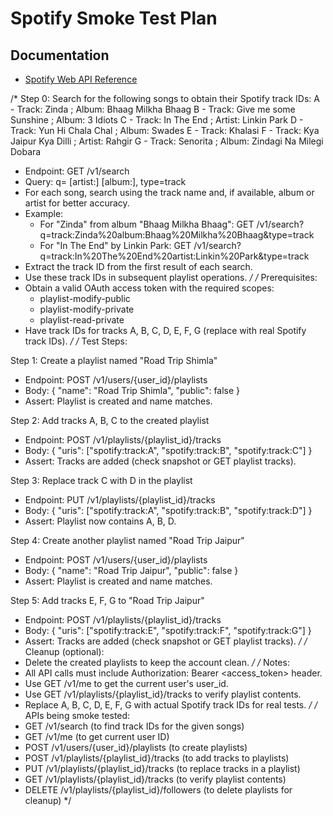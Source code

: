 # Spotify Smoke Test Plan

## Documentation
- [Spotify Web API Reference](https://developer.spotify.com/documentation/web-api/reference/)

/*
Step 0: Search for the following songs to obtain their Spotify track IDs:
A - Track: Zinda ; Album: Bhaag Milkha Bhaag
B - Track: Give me some Sunshine ; Album: 3 Idiots
C - Track: In The End ; Artist: Linkin Park
D - Track: Yun Hi Chala Chal ; Album: Swades
E - Track: Khalasi
F - Track: Kya Jaipur Kya Dilli ; Artist: Rahgir
G - Track: Senorita ; Album: Zindagi Na Milegi Dobara

  - Endpoint: GET /v1/search
  - Query: q=<track name> [artist:<artist>] [album:<album>], type=track
  - For each song, search using the track name and, if available, album or artist for better accuracy.
  - Example: 
      - For "Zinda" from album "Bhaag Milkha Bhaag":
        GET /v1/search?q=track:Zinda%20album:Bhaag%20Milkha%20Bhaag&type=track
      - For "In The End" by Linkin Park:
        GET /v1/search?q=track:In%20The%20End%20artist:Linkin%20Park&type=track
  - Extract the track ID from the first result of each search.
  - Use these track IDs in subsequent playlist operations.
*/
/*
Prerequisites:
   - Obtain a valid OAuth access token with the required scopes:
     - playlist-modify-public
     - playlist-modify-private
     - playlist-read-private
   - Have track IDs for tracks A, B, C, D, E, F, G (replace with real Spotify track IDs).
*/
/*
Test Steps:

Step 1: Create a playlist named "Road Trip Shimla"
  - Endpoint: POST /v1/users/{user_id}/playlists
  - Body: { "name": "Road Trip Shimla", "public": false }
  - Assert: Playlist is created and name matches.

Step 2: Add tracks A, B, C to the created playlist
  - Endpoint: POST /v1/playlists/{playlist_id}/tracks
  - Body: { "uris": ["spotify:track:A", "spotify:track:B", "spotify:track:C"] }
  - Assert: Tracks are added (check snapshot or GET playlist tracks).

Step 3: Replace track C with D in the playlist
  - Endpoint: PUT /v1/playlists/{playlist_id}/tracks
  - Body: { "uris": ["spotify:track:A", "spotify:track:B", "spotify:track:D"] }
  - Assert: Playlist now contains A, B, D.

Step 4: Create another playlist named "Road Trip Jaipur"
  - Endpoint: POST /v1/users/{user_id}/playlists
  - Body: { "name": "Road Trip Jaipur", "public": false }
  - Assert: Playlist is created and name matches.

Step 5: Add tracks E, F, G to "Road Trip Jaipur"
  - Endpoint: POST /v1/playlists/{playlist_id}/tracks
  - Body: { "uris": ["spotify:track:E", "spotify:track:F", "spotify:track:G"] }
  - Assert: Tracks are added (check snapshot or GET playlist tracks).
*/
/*
Cleanup (optional):
  - Delete the created playlists to keep the account clean.
*/
/*
Notes:
  - All API calls must include Authorization: Bearer <access_token> header.
  - Use GET /v1/me to get the current user's user_id.
  - Use GET /v1/playlists/{playlist_id}/tracks to verify playlist contents.
  - Replace A, B, C, D, E, F, G with actual Spotify track IDs for real tests.
*/
/*
APIs being smoke tested:
- GET /v1/search (to find track IDs for the given songs)
- GET /v1/me (to get current user ID)
- POST /v1/users/{user_id}/playlists (to create playlists)
- POST /v1/playlists/{playlist_id}/tracks (to add tracks to playlists)
- PUT /v1/playlists/{playlist_id}/tracks (to replace tracks in a playlist)
- GET /v1/playlists/{playlist_id}/tracks (to verify playlist contents)
- DELETE /v1/playlists/{playlist_id}/followers (to delete playlists for cleanup)
*/

